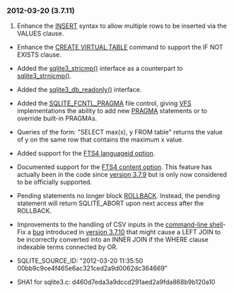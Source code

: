 ### 2012\-03\-20 (3\.7\.11\)

1. Enhance the [INSERT](lang_insert.html) syntax to allow multiple rows to be inserted
 via the VALUES clause.
- Enhance the [CREATE VIRTUAL TABLE](lang_createvtab.html) command to support the
 IF NOT EXISTS clause.
- Added the [sqlite3\_stricmp()](c3ref/stricmp.html) interface as a counterpart to
 [sqlite3\_strnicmp()](c3ref/stricmp.html).
- Added the [sqlite3\_db\_readonly()](c3ref/db_readonly.html) interface.
- Added the [SQLITE\_FCNTL\_PRAGMA](c3ref/c_fcntl_begin_atomic_write.html#sqlitefcntlpragma) file control, giving [VFS](vfs.html) implementations
 the ability to add new [PRAGMA](pragma.html#syntax) statements or to override built\-in
 PRAGMAs.
- Queries of the form: "SELECT max(x), y FROM table" returns the
 value of y on the same row that contains the maximum x value.
- Added support for the [FTS4 languageid option](fts3.html#*fts4languageid).
- Documented support for the [FTS4 content option](fts3.html#*fts4content). This feature has
 actually been in the code since [version 3\.7\.9](#version_3_7_9) but is only now considered
 to be officially supported.
- Pending statements no longer block [ROLLBACK](lang_transaction.html). Instead, the pending
 statement will return SQLITE\_ABORT upon next access after the ROLLBACK.
- Improvements to the handling of CSV inputs in the [command\-line shell](cli.html)- Fix a [bug](https://www.sqlite.org/src/info/b7c8682cc1) introduced
 in [version 3\.7\.10](#version_3_7_10) that might cause a LEFT JOIN
 to be incorrectly converted into an INNER JOIN if the WHERE clause
 indexable terms connected by OR.

- SQLITE\_SOURCE\_ID:
 "2012\-03\-20 11:35:50 00bb9c9ce4f465e6ac321ced2a9d0062dc364669"
- SHA1 for sqlite3\.c: d460d7eda3a9dccd291aed2a9fda868b9b120a10




